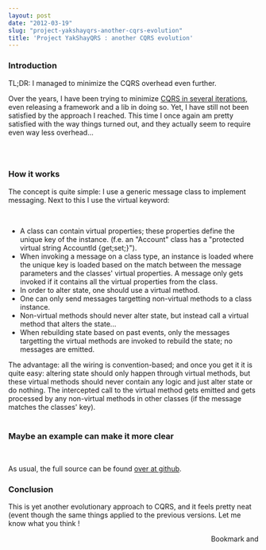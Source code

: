 ```yaml
---
layout: post
date: "2012-03-19"
slug: "project-yakshayqrs-another-cqrs-evolution"
title: 'Project YakShayQRS : another CQRS evolution'
---
```


<h3>Introduction</h3>
<p>TL;DR: I managed to minimize the CQRS overhead even further.</p>
<p>Over the years, I have been trying to minimize <a href="https://www.corebvba.be/blog/?tag=/CQRS">CQRS in several iterations</a>, even releasing a framework and a lib in doing so. Yet, I have still not been satisfied by the approach I reached. This time I once again am pretty satisfied with the way things turned out, and they actually seem to require even way less overhead...</p>
<h3><br /></h3>
<h3>How it works</h3>
<p>The concept is quite simple: I use a generic message class to implement messaging. Next to this I use the virtual keyword:</p>
<p>&nbsp;</p>
<ul>
<li>A class can contain virtual properties; these properties define the unique key of the instance. (f.e. an "Account" class has a "protected virtual string AccountId {get;set;}").</li>
<li>When invoking a message on a class type, an instance is loaded where the unique key is loaded based on the match between the message parameters and the classes' virtual properties. A message only gets invoked if it contains all the virtual properties from the class.</li>
<li>In order to alter state, one should use a virtual method.</li>
<li>One can only send messages targetting non-virtual methods to a class instance.</li>
<li>Non-virtual methods should never alter state, but instead call a virtual method that alters the state...</li>
<li>When rebuilding state based on past events, only the messages targetting the virtual methods are invoked to rebuild the state; no messages are emitted.</li>
</ul>
<div>The advantage: all the wiring is convention-based; and once you get it it is quite easy: altering state should only happen through virtual methods, but these virtual methods should never contain any logic and just alter state or do nothing. The intercepted call to the virtual method gets emitted and gets processed by any non-virtual methods in other classes (if the message matches the classes' key).</div>
<div><br /></div>
<div></div>
<h3>Maybe an example can make it more clear</h3>
<p>&nbsp;</p>
<p>
<script src="https://gist.github.com/2126696.js"></script>
</p>
<p>As usual, the full source can be found <a href="https://github.com/ToJans/YakShayQRS/tree/RinatMode" target="_blank">over at github</a>.</p>
<h3>Conclusion</h3>
<p>This is yet another evolutionary approach to CQRS, and it feels pretty neat (event though the same things applied to the previous versions. Let me know what you think !</p><div style="text-align:right"><a class="addthis_button" href="https://www.addthis.com/bookmark.php?v=250&amp;pub=xa-4aec37702e3161d4"><img src="https://s7.addthis.com/static/btn/v2/lg-share-en.gif" width="125" height="16" alt="Bookmark and Share" style="border:0"/></a><script type="text/javascript" src="https://s7.addthis.com/js/250/addthis_widget.js#pub=xa-4aec37702e3161d4"></script></div>
